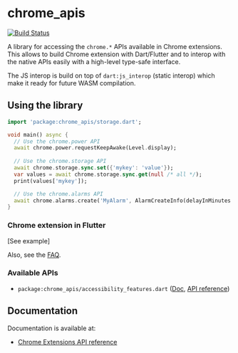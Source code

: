 # chrome_apis

[![Build Status](https://travis-ci.org/dart-gde/chrome.dart.svg?branch=master)](https://travis-ci.org/dart-gde/chrome.dart)

A library for accessing the `chrome.*` APIs available in Chrome extensions.
This allows to build Chrome extension with Dart/Flutter and to interop with the native APIs easily with a high-level type-safe interface.

The JS interop is build on top of `dart:js_interop` (static interop) which make it ready for future WASM compilation. 

## Using the library

```dart
import 'package:chrome_apis/storage.dart';

void main() async {
  // Use the chrome.power API
  await chrome.power.requestKeepAwake(Level.display);
  
  // Use the chrome.storage API
  await chrome.storage.sync.set({'mykey': 'value'});
  var values = await chrome.storage.sync.get(null /* all */);
  print(values['mykey']);

  // Use the chrome.alarms API
  await chrome.alarms.create('MyAlarm', AlarmCreateInfo(delayInMinutes: 2));
}
```

### Chrome extension in Flutter

[See example]

Also, see the [FAQ](https://github.com/dart-gde/chrome.dart/wiki/FAQ).

### Available APIs

- `package:chrome_apis/accessibility_features.dart` ([Doc](), [API reference]())

## Documentation
Documentation is available at:

* [Chrome Extensions API reference](https://developer.chrome.com/docs/extensions/reference/)

